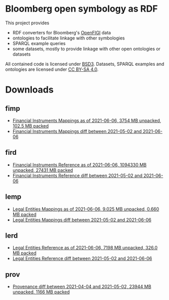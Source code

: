 Bloomberg open symbology as RDF
===============================

This project provides

- RDF converters for Bloomberg's [OpenFIGI][1] data
- ontologies to facilitate linkage with other symbologies
- SPARQL example queries
- some datasets, mostly to provide linkage with other open ontologies or datasets

All contained code is licensed under [BSD3][2].  Datasets, SPARQL examples and
ontologies are licensed under [CC BY-SA 4.0][3].


Downloads
=========

fimp
----

- [Financial Instruments Mappings as of 2021-06-06, 3754 MB unpacked, 102.5 MB packed](https://yadi.sk/d/5ZPq9H-AmGM9pg)
- [Financial Instruments Mappings diff between 2021-05-02 and 2021-06-06](https://yadi.sk/d/syXsg4AvR5AKnQ)

fird
----

- [Financial Instruments Reference as of 2021-06-06, 1094330 MB unpacked, 27431 MB packed](https://yadi.sk/d/xx6fPvz_AIEO0g)
- [Financial Instruments Reference diff between 2021-05-02 and 2021-06-06](https://yadi.sk/d/johT4IFD-xNPkA)

lemp
----

- [Legal Entities Mappings as of 2021-06-06, 9.025 MB unpacked, 0.660 MB packed](https://yadi.sk/d/9cWs1QLsO4m8sQ)
- [Legal Entities Mappings diff between 2021-05-02 and 2021-06-06](https://yadi.sk/d/9GJMAUL6hm_0iA)

lerd
----

- [Legal Entities Reference as of 2021-06-06, 7198 MB unpacked, 326.0 MB packed](https://yadi.sk/d/aPxPSuoyBp7olQ)
- [Legal Entities Reference diff between 2021-05-02 and 2021-06-06](https://yadi.sk/d/K7J2spHRLyMQAg)

prov
----
- [Provenance diff between 2021-04-04 and 2021-05-02, 23944 MB unpacked, 1166 MB packed](https://yadi.sk/d/KEwpc1kjmyutgA)


  [1]: http://openfigi.com/
  [2]: http://opensource.org/licenses/BSD-3-Clause
  [3]: http://creativecommons.org/licenses/by-sa/4.0/
  [4]: http://datahub.io/dataset/figi
